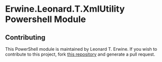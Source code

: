 Erwine.Leonard.T.XmlUtility Powershell Module
=============================================

Contributing
------------

This PowerShell module is maintained by Leonard T. Erwine. If you wish to contribute to this project, fork [this repository](https://github.com/lerwine/PowerShell-Modules) and generate a pull request.
